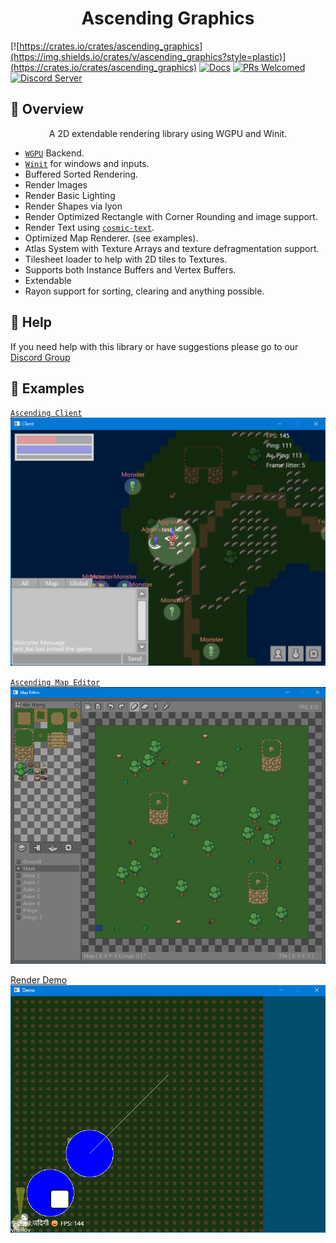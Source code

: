 <h1 align="center">
Ascending Graphics
</h1>

[![https://crates.io/crates/ascending_graphics](https://img.shields.io/crates/v/ascending_graphics?style=plastic)](https://crates.io/crates/ascending_graphics)
[![Docs](https://docs.rs/ascending_graphics/badge.svg)](https://docs.rs/ascending_graphics)
[![PRs Welcomed](https://img.shields.io/badge/PRs-welcome-brightgreen.svg?style=flat-square)](http://makeapullrequest.com)
[![Discord Server](https://img.shields.io/discord/81844480201728000?label=&labelColor=6A7EC2&logo=discord&logoColor=ffffff&color=7389D8)](https://discord.gg/gVXNDwpS3Z)

## 📑 Overview

<p align="center">
    A 2D extendable rendering library using WGPU and Winit.
</p>

- [`WGPU`](https://crates.io/crates/wgpu) Backend.
- [`Winit`](https://crates.io/crates/winit) for windows and inputs.
- Buffered Sorted Rendering. 
- Render Images
- Render Basic Lighting
- Render Shapes via lyon
- Render Optimized Rectangle with Corner Rounding and image support.
- Render Text using [`cosmic-text`](https://crates.io/crates/cosmic-text).
- Optimized Map Renderer. (see examples).
- Atlas System with Texture Arrays and texture defragmentation support.
- Tilesheet loader to help with 2D tiles to Textures.
- Supports both Instance Buffers and Vertex Buffers.
- Extendable
- Rayon support for sorting, clearing and anything possible.

## 🚨 Help

If you need help with this library or have suggestions please go to our [Discord Group](https://discord.gg/gVXNDwpS3Z)

## 🔎 Examples

[`Ascending Client`](https://github.com/AscendingCreations/AscendingClient)
![Client showcase](./images/client.png)

[`Ascending Map Editor`](https://github.com/AscendingCreations/AscendingMapEditor)
![MapEditor showcase](./images/map_editor.png)

[Render Demo](https://github.com/AscendingCreations/render_demo)
![Demo showcase](./images/demo.png)